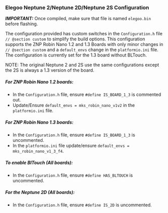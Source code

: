 ### Elegoo Neptune 2/Neptune 2D/Neptune 2S Configuration

***IMPORTANT:*** Once compiled, make sure that file is named `elegoo.bin` before flashing.

The configuration provided has custom switches in the `Configuration.h` file `// @section custom` to simplify the build options. This configuration supports the ZNP Robin Nano 1.2 and 1.3 Boards with only minor changes in `// @section custom` and a `default_envs` change in the `platformio.ini` file. The configuration is currently set for the 1.3 board without BLTouch.

NOTE: The original Neptune 2 and 2S use the same configurations except the 2S is always a 1.3 version of the board.

##### For ZNP Robin Nano 1.2 boards:
  - In the `Configuration.h` file, ensure `#define IS_BOARD_1_3` is commented out.
  - Update/Ensure `default_envs = mks_robin_nano_v1v2` in the `platformio.ini` file.

##### For ZNP Robin Nano 1.3 boards:
  - In the `Configuration.h` file, ensure `#define IS_BOARD_1_3` is uncommented.
  - In the `platformio.ini` file update/ensure `default_envs = mks_robin_nano_v1_3_f4`.

##### To enable BlTouch (All boards):
  - In the `Configuration.h` file, ensure `#define HAS_BLTOUCH` is uncommented.

##### For the Neptune 2D (All boards):
  - In the `Configuration.h` file, ensure `#define IS_2D` is uncommented.
  
  
